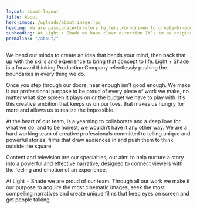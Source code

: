 ```yaml
---
layout: about-layout
title: About
hero-image: /uploads/about-image.jpg
heading: We are passionate<br>story tellers,<br>driven to create<br>powerful films.
subheading: At Light + Shade we have clear direction It’s to be original and it’s at the core of everything we do.
permalink: "/about/"
---
```


We bend our minds to create an idea that bends your mind, then back that up with the skills and experience to bring that concept to life. Light + Shade is a forward thinking Production Company relentlessly pushing the boundaries in every thing we do.

Once you step through our doors, near enough isn’t good enough. We make it our professional purpose to be proud of every piece of work we make, no matter what size screen it plays on or the budget we have to play with. It’s this creative ambition that keeps us on our toes, that makes us hungry for more and allows us to realize the impossible.

At the heart of our team, is a yearning to collaborate and a deep love for what we do, and to be honest, we wouldn’t have it any other way. We are a hard working team of creative professionals committed to telling unique and powerful stories, films that draw audiences in and push them to think outside the square.

Content and television are our specialties, our aim: to help nurture a story into a powerful and effective narrative, designed to connect viewers with the feeling and emotion of an experience.

At Light + Shade we are proud of our team. Through all our work we make it our purpose to acquire the most cinematic images, seek the most compelling narratives and create unique films that keep eyes on screen and get people talking.
